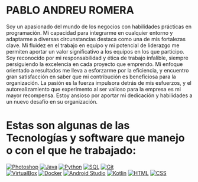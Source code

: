 # PABLO ANDREU ROMERA

Soy un apasionado del mundo de los negocios con
habilidades prácticas en programación. Mi capacidad para
integrarme en cualquier entorno y adaptarme a diversas
circunstancias destaca como una de mis fortalezas clave.
Mi fluidez en el trabajo en equipo y mi potencial de
liderazgo me permiten aportar un valor significativo a los
equipos en los que participo.
Soy reconocido por mi responsabilidad y ética de trabajo
infalible, siempre persiguiendo la excelencia en cada
proyecto que emprendo. Mi enfoque orientado a
resultados me lleva a esforzarme por la eficiencia, y
encuentro gran satisfacción en saber que mi contribución
es beneficiosa para la organización.
La pasión es la fuerza impulsora detrás de mis esfuerzos,
y el autorealizamiento que experimento al ser valioso
para la empresa es mi mayor recompensa. Estoy ansioso
por aportar mi dedicación y habilidades a un nuevo
desafío en su organización.


 # Estas son algunas de las Tecnologías y software que manejo o con el que he trabajado:
[![Photoshop](https://img.shields.io/badge/-Photoshop-0078D4?style=for-the-badge&logo=adobe&logoColor=white&labelColor=101010)]()
[![Java](https://img.shields.io/badge/-Java-007396?style=for-the-badge&logo=java&logoColor=white&labelColor=101010)]()
[![Python](https://img.shields.io/badge/-Python-3776AB?style=for-the-badge&logo=python&logoColor=white&labelColor=101010)]()
[![SQL](https://img.shields.io/badge/-SQL-4479A1?style=for-the-badge&logoColor=white&labelColor=101010)]()
[![Git](https://img.shields.io/badge/-Git-F05032?style=for-the-badge&logo=git&logoColor=white&labelColor=101010)]()
</br>
[![VirtualBox](https://img.shields.io/badge/-VirtualBox-183A61?style=for-the-badge&logoColor=white&labelColor=101010)]()
[![Docker](https://img.shields.io/badge/-Docker-2496ED?style=for-the-badge&logo=docker&logoColor=white&labelColor=101010)]()
[![Android Studio](https://img.shields.io/badge/-Android_Studio-3DDC84?style=for-the-badge&logo=android-studio&logoColor=white&labelColor=101010)]()
[![Kotlin](https://img.shields.io/badge/-Kotlin-0095D5?style=for-the-badge&logo=kotlin&logoColor=white&labelColor=101010)]()
[![HTML](https://img.shields.io/badge/-HTML-E34F26?style=for-the-badge&logo=html5&logoColor=white&labelColor=101010)]()
[![CSS](https://img.shields.io/badge/-CSS-1572B6?style=for-the-badge&logo=css3&logoColor=white&labelColor=101010)]()




